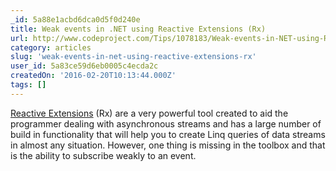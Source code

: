 ```yaml
---
_id: 5a88e1acbd6dca0d5f0d240e
title: Weak events in .NET using Reactive Extensions (Rx)
url: http://www.codeproject.com/Tips/1078183/Weak-events-in-NET-using-Reactive-Extensions-Rx
category: articles
slug: 'weak-events-in-net-using-reactive-extensions-rx'
user_id: 5a83ce59d6eb0005c4ecda2c
createdOn: '2016-02-20T10:13:44.000Z'
tags: []
---
```


<a href="https://msdn.microsoft.com/en-us/data/gg577609.aspx">Reactive Extensions</a> (Rx) are a very powerful tool created to aid the programmer dealing with asynchronous streams and has a large number of build in functionality that will help you to create Linq queries of data streams in almost any situation. However, one thing is missing in the toolbox and that is the ability to subscribe weakly to an event.
